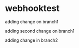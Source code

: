# webhooktest


adding change on branch1


adding second change on branch1



adding change in branch2
